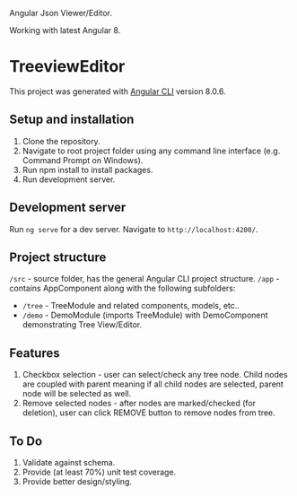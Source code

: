 Angular Json Viewer/Editor.

Working with latest Angular 8.

# TreeviewEditor

This project was generated with [Angular CLI](https://github.com/angular/angular-cli) version 8.0.6.

## Setup and installation

1. Clone the repository.
2. Navigate to root project folder using any command line interface (e.g. Command Prompt on Windows).
3. Run npm install to install packages.
3. Run development server.

## Development server

Run `ng serve` for a dev server. Navigate to `http://localhost:4200/`.

## Project structure
`/src` - source folder, has the general Angular CLI project structure.
`/app` - contains AppComponent along with the following subfolders:
  - `/tree` - TreeModule and related components, models, etc..
  - `/demo` - DemoModule (imports TreeModule) with DemoComponent demonstrating Tree View/Editor.

## Features
1. Checkbox selection - user can select/check any tree node. Child nodes are coupled with parent meaning if all child nodes are selected,   parent node will be selected as well. 
2. Remove selected nodes - after nodes are marked/checked (for deletion), user can click REMOVE button to remove nodes from tree.

## To Do
1. Validate against schema.
3. Provide (at least 70%) unit test coverage.
2. Provide better design/styling.
